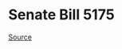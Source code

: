 # Senate Bill 5175

[Source](http://lawfilesext.leg.wa.gov/biennium/2023-24/Pdf/Bills/Senate%20Bills/5175.pdf)